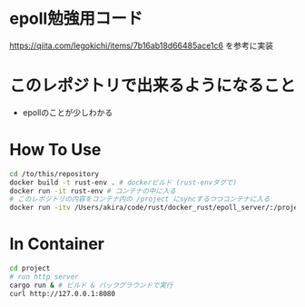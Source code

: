 # epoll勉強用コード

https://qiita.com/legokichi/items/7b16ab18d66485ace1c6 を参考に実装

# このレポジトリで出来るようになること

- epollのことが少しわかる

# How To Use

```bash
cd /to/this/repository
docker build -t rust-env . # dockerビルド (rust-envタグで)
docker run -it rust-env # コンテナの中に入る
# このレポジトリの内容をコンテナ内の /project にsyncするつつコンテナに入る
docker run -itv /Users/akira/code/rust/docker_rust/epoll_server/:/project rust-env
```

# In Container

```bash
cd project
# run http server
cargo run & # ビルド & バックグラウンドで実行
curl http://127.0.0.1:8080
```
